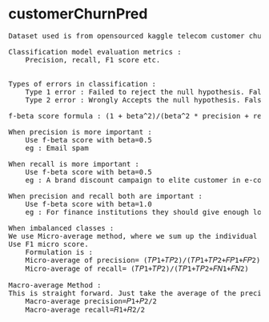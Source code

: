 # customerChurnPred
<pre>
Dataset used is from opensourced kaggle telecom customer churn data : https://www.kaggle.com/blastchar/telco-customer-churn

Classification model evaluation metrics :
	Precision, recall, F1 score etc.


Types of errors in classification : 
	Type 1 error : Failed to reject the null hypothesis. False positives..
	Type 2 error : Wrongly Accepts the null hypothesis. False negatives..

f-beta score formula : (1 + beta^2)/(beta^2 * precision + recall)

When precision is more important :
	Use f-beta score with beta=0.5
	eg : Email spam 

When recall is more important :
	Use f-beta score with beta=0.5
	eg : A brand discount campaign to elite customer in e-commerce.

When precision and recall both are important :
	Use f-beta score with beta=1.0
	eg : For finance institutions they should give enough loans to earn enough interest to run it while at the same time not give to bad customers who might not return it.

When imbalanced classes : 
We use Micro-average method, where we sum up the individual true positives, false positives, and false negatives of the system for different sets and the apply them to get the statistics.
Use F1 micro score.
	Formulation is :
	Micro-average of precision= (𝑇𝑃1+𝑇𝑃2)/(𝑇𝑃1+𝑇𝑃2+𝐹𝑃1+𝐹𝑃2)
	Micro-average of recall= (𝑇𝑃1+𝑇𝑃2)/(𝑇𝑃1+𝑇𝑃2+𝐹𝑁1+𝐹𝑁2)

Macro-average Method :
This is straight forward. Just take the average of the precision and recall of the system on different sets. Suitability Macro-average method can be used when you want to know how the system performs overall across the sets of data.
	Macro-average precision=𝑃1+𝑃2/2
	Macro-average recall=𝑅1+𝑅2/2
</pre>